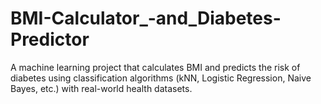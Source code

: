 # BMI-Calculator_-and_Diabetes-Predictor
A machine learning project that calculates BMI and predicts the risk of diabetes using classification algorithms (kNN, Logistic Regression, Naive Bayes, etc.) with real-world health datasets.
